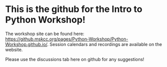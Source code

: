 <head>
  <link rel="stylesheet" type="text/css" href="styles.css">
</head>

# This is the github for the Intro to Python Workshop!

The workshop site can be found here: https://github.mskcc.org/pages/Python-Workshop/Python-Workshop.github.io/. Session calendars and recordings are available on the website. 

Please use the discussions tab here on github for any suggestions! 
